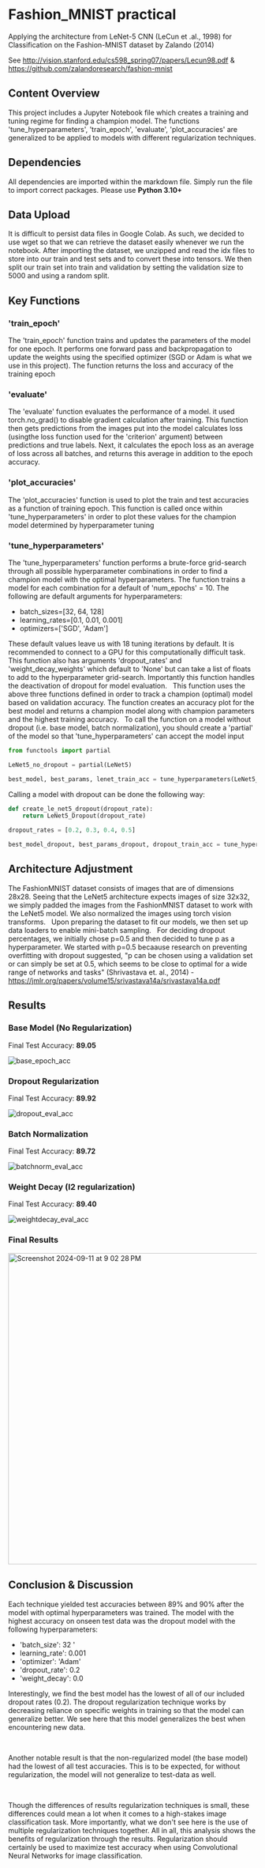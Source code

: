 # Fashion_MNIST practical 

Applying the architecture from LeNet-5 CNN (LeCun et .al., 1998) for Classification on the Fashion-MNIST dataset by Zalando (2014)

See http://vision.stanford.edu/cs598_spring07/papers/Lecun98.pdf & https://github.com/zalandoresearch/fashion-mnist 

## Content Overview

This project includes a Jupyter Notebook file which creates a training and tuning regime for finding a champion model. 
The functions  'tune_hyperparameters', 'train_epoch', 'evaluate', 'plot_accuracies' are generalized to be applied to models 
with different regularization techniques.

## Dependencies
All dependencies are imported within the markdown file. Simply run the file to import correct packages.
Please use **Python 3.10+**

## Data Upload
It is difficult to persist data files in Google Colab. As such, we decided to use wget so that we can retrieve the dataset easily whenever we run the notebook. After importing the dataset, we unzipped and read the idx files to store into our train and test sets and to convert these into tensors. We then split our train set into train and validation by setting the validation size to 5000 and using a random split.

## Key Functions

### 'train_epoch'
The 'train_epoch' function trains and updates the parameters of the model for one epoch.
It performs one forward pass and backpropagation to update the weights using the specified optimizer
(SGD or Adam is what we use in this project). The function returns the loss and accuracy of the training epoch

### 'evaluate'
The 'evaluate' function evaluates the performance of a model. it used torch.no_grad() to disable gradient calculation after training. This function then gets predictions from the images put into the model calculates loss (usingthe loss function used for the 'criterion' argument) between predictions and true labels. Next, it calculates the epoch loss as an average of loss across all batches, and returns this average in addition to the epoch accuracy.

### 'plot_accuracies'
The 'plot_accuracies' function is used to plot the train and test accuracies as a function of training epoch. This function is called once within 'tune_hyperparameters' in order to plot these values for the champion model determined by hyperparameter tuning 

### 'tune_hyperparameters'
The 'tune_hyperparameters' function performs a brute-force grid-search through all possible hyperparameter combinations in order to find a champion model with the optimal hyperparameters. The function trains a model for each combination for a default of 'num_epochs' = 10. The following are default arguments for hyperparameters:  

* batch_sizes=[32, 64, 128]
* learning_rates=[0.1, 0.01, 0.001]
* optimizers=['SGD', 'Adam']

These default values leave us with 18 tuning iterations by default. It is recommended to connect to a GPU for this computationally difficult task. This function also has arguments 'dropout_rates' and 'weight_decay_weights' which default to 'None' but can take a list of floats to add to the hyperparameter grid-search. Importantly this function handles the deactivation of dropout for model evaluation. 
&nbsp;
This function uses the above three functions defined in order to track a champion (optimal) model based on validation accuracy. The function creates an accuracy plot for the best model and returns a champion model along with champion parameters and the highest training accuracy.
&nbsp;
To call the function on a model without dropout (i.e. base model, batch normalization), you should create a 'partial' of the model so that 'tune_hyperparameters' can accept the model input

```python
from functools import partial

LeNet5_no_dropout = partial(LeNet5)

best_model, best_params, lenet_train_acc = tune_hyperparameters(LeNet5_no_dropout, train_loader, val_loader, test_loader, device, title='Accuracy vs. Epochs for non-regularized model')
```

Calling a model with dropout can be done the following way: 

```python
def create_le_net5_dropout(dropout_rate):
    return LeNet5_Dropout(dropout_rate)

dropout_rates = [0.2, 0.3, 0.4, 0.5]

best_model_dropout, best_params_dropout, dropout_train_acc = tune_hyperparameters(lambda dropout_rate: create_le_net5_dropout(dropout_rate), train_loader, val_loader, test_loader, device, dropout_rates=dropout_rates, title='Accuracy vs. Epochs for model with dropout')
```

## Architecture Adjustment

The FashionMNIST dataset consists of images that are of dimensions 28x28. Seeing that the LeNet5 architecture expects images of size 32x32, we simply padded the images from the FashionMNIST dataset to work with the LeNet5 model. We also normalized the images using torch vision transforms.
&nbsp;
Upon preparing the dataset to fit our models, we then set up data loaders to enable mini-batch sampling.
&nbsp;
For deciding dropout percentages, we initially chose p=0.5 and then decided to tune p as a hyperparameter.
We started with p=0.5 becaause research on preventing overfitting with dropout suggested, "p can be chosen using a validation
set or can simply be set at 0.5, which seems to be close to optimal for a wide range of networks and tasks" (Shrivastava et. al., 2014) - https://jmlr.org/papers/volume15/srivastava14a/srivastava14a.pdf


## Results

### Base Model (No Regularization)
Final Test Accuracy: **89.05**

![base_epoch_acc](https://github.com/user-attachments/assets/ec9b8aa5-6439-4516-96d4-682f1167c220)

### Dropout Regularization
Final Test Accuracy: **89.92**

![dropout_eval_acc](https://github.com/user-attachments/assets/a0fc64b0-23cb-4755-a452-040f9aa2b69b)

### Batch Normalization 
Final Test Accuracy: **89.72**

![batchnorm_eval_acc](https://github.com/user-attachments/assets/3d53aa23-07c5-4899-9481-b6213cee4348)


### Weight Decay (l2 regularization)
Final Test Accuracy: **89.40**

![weightdecay_eval_acc](https://github.com/user-attachments/assets/d0d48c22-55f9-47f2-b6ab-e900a9d1e953)

### Final Results
<img width="630" alt="Screenshot 2024-09-11 at 9 02 28 PM" src="https://github.com/user-attachments/assets/9b507e6b-df7d-431e-8de8-75c08fd435c0">

## Conclusion & Discussion

Each technique yielded test accuracies between 89% and 90% after the model with optimal hyperparameters was trained. The model with the highest accuracy on onseen test data was the dropout model with the following hyperparameters:

* 'batch_size': 32 '
* learning_rate': 0.001
* 'optimizer': 'Adam'
* 'dropout_rate': 0.2
* 'weight_decay': 0.0

Interestingly, we find the best model has the lowest of all of our included dropout rates (0.2). The dropout regularization technique works by decreasing reliance on specific weights in training so that the model can generalize better. We see here that this model generalizes the best when encountering new data. 

&nbsp;

Another notable result is that the non-regularized model (the base model) had the lowest of all test accuracies. This is to be expected, for without regularization, the model will not generalize to test-data as well. 

&nbsp;

Though the differences of results regularization techniques is small, these differences could mean a lot when it comes to a high-stakes image classification task. More importantly, what we don't see here is the use of multiple regularization techniques together. All in all, this analysis shows the benefits of regularization through the results. Regularization should certainly be used to maximize test accuracy when using Convolutional Neural Networks for image classification.

